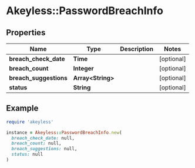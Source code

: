 # Akeyless::PasswordBreachInfo

## Properties

| Name | Type | Description | Notes |
| ---- | ---- | ----------- | ----- |
| **breach_check_date** | **Time** |  | [optional] |
| **breach_count** | **Integer** |  | [optional] |
| **breach_suggestions** | **Array&lt;String&gt;** |  | [optional] |
| **status** | **String** |  | [optional] |

## Example

```ruby
require 'akeyless'

instance = Akeyless::PasswordBreachInfo.new(
  breach_check_date: null,
  breach_count: null,
  breach_suggestions: null,
  status: null
)
```

